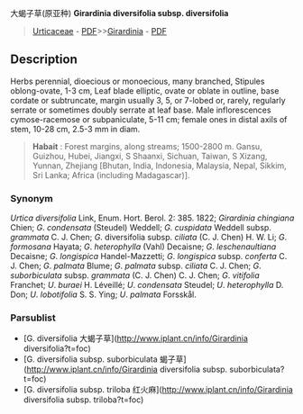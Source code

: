 大蝎子草(原亚种) **Girardinia diversifolia subsp. diversifolia**

> [Urticaceae](http://www.iplant.cn/info/Urticaceae?t=foc) - [PDF](http://www.iplant.cn/foc/pdf/Urticaceae.pdf)>>[Girardinia](http://www.iplant.cn/info/Girardinia?t=foc) - [PDF](http://www.iplant.cn/foc/pdf/Girardinia.pdf)

## Description

Herbs perennial, dioecious or monoecious, many branched, Stipules oblong-ovate, 1-3 cm, Leaf blade elliptic, ovate or oblate in outline, base cordate or subtruncate, margin usually 3, 5, or 7-lobed or, rarely, regularly serrate or sometimes doubly serrate at leaf base. Male inflorescences cymose-racemose or subpaniculate, 5-11 cm; female ones in distal axils of stem, 10-28 cm, 2.5-3 mm in diam.

> **Habait** : 
> Forest margins, along streams; 1500-2800 m. Gansu, Guizhou, Hubei, Jiangxi, S Shaanxi, Sichuan, Taiwan, S Xizang, Yunnan, Zhejiang [Bhutan, India, Indonesia, Malaysia, Nepal, Sikkim, Sri Lanka; Africa (including Madagascar)].

### Synonym
*Urtica* *diversifolia* Link, Enum. Hort. Berol. 2: 385. 1822; *Girardinia* *chingiana* Chien; *G*. *condensata* (Steudel) Weddell; *G*. *cuspidata* Weddell subsp. *grammata* C. J. Chen; *G*. diversifolia subsp. *ciliata* (C. J. Chen) H. W. Li; *G*. *formosana* Hayata; *G*. *heterophylla* (Vahl) Decaisne; *G*. *leschenaultiana* Decaisne; *G*. *longispica* Handel-Mazzetti; *G*. *longispica* subsp. *conferta* C. J. Chen; *G*. *palmata* Blume; *G*. *palmata* subsp. *ciliata* C. J. Chen; *G*. *suborbiculata* subsp. *grammata* (C. J. Chen) C. J. Chen; *G*. *vitifolia* Franchet; *U*. *buraei* H. Léveillé; *U*. *condensata* Steudel; *U*. *heterophylla* D. Don; *U*. *lobotifolia* S. S. Ying; *U*. *palmata* Forsskål.

### Parsublist

* [G.  diversifolia  大蝎子草](http://www.iplant.cn/info/Girardinia diversifolia?t=foc)
* [G.  diversifolia subsp. suborbiculata  蝎子草](http://www.iplant.cn/info/Girardinia diversifolia subsp. suborbiculata?t=foc)
* [G.  diversifolia subsp. triloba  红火麻](http://www.iplant.cn/info/Girardinia diversifolia subsp. triloba?t=foc)
